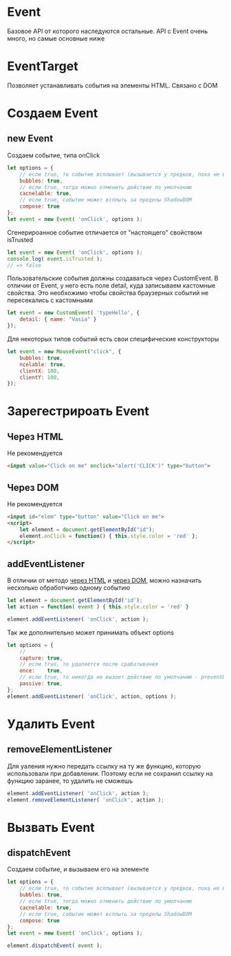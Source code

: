 # Event

Базовое API от которого наследуются остальные. API с Event очень много, но самые основные ниже

# EventTarget

Позволяет устанавливать события на элементы HTML. Связано с DOM 

# Создаем Event

## new Event

Создаем событие, типа onClick

````js
let options = {
    // если true, то событие всплывает (вызывается у предков, пока не будет кем-то поймано)
    bubbles: true,
    // если true, тогда можно отменить действие по умолчанию
    cacnelable: true,
    // если true, событие может всплыть за пределы ShadowDOM
    compose: true
};
let event = new Event( 'onClick', options );
````

Сгенерироанное событие отличается от "настоящего" свойством isTrusted

````js
let event = new Event( 'onClick', options );
console.log( event.isTrusted );
// => false
````

Пользовательские события должны создаваться через CustomEvent. В отличии от Event, у него есть поле detail, куда записываем кастомные свойства. Это необхожимо чтобы свойства браузерных событий не пересекались с кастомными

```js 
let event = new CustomEvent( 'typeHello', {
    detail: { name: "Vasia" }
});
```

Для некоторых типов событий есть свои специфические конструкторы

````js
let event = new MouseEvent("click", {
    bubbles: true,
    ncelable: true,
    clientX: 100,
    clientY: 100,
});
````


# Зарегестрироать Event

## Через HTML

Не рекомендуется 

````html 
<input value="Click on me" onclick="alert('CLICK')" type="button">
````

## Через DOM 

Не рекомендуется 

````html
<input id="elem" type="button" value="Click on me">
<script>
    let element = document.getElementById("id");
    element.onClick = function() { this.style.color = 'red' };
</script>
````

## addEventListener

В отличии от методо [через HTML](#через-html) и [через DOM](#через-dom), можно назначить несколько обработчико одному событию

````js 
let element = document.getElementById('id');
let action = function( event ) { this.style.color = 'red' }

element.addEventListener( 'onClick', action );
````

Так же дополнительно может принимать объект options

````js 
let options = {
    // 
    capture: true,
    // если true, то удаляется после срабатывания
    once:    true,
    // если true, то никогда не вызоет действие по умолчанию - preventDefault()
    passive: true,
};
element.addEventListener( 'onClick', action, options );
````

# Удалить Event

## removeElementListener

Для уаления нужно передать ссылку на ту же функцию, которую использовали при добавлении. Поэтому если не сохранил ссылку на функцию заранее, то удалить не сможешь

````js 
element.addEventListener( 'onClick', action );
element.removeElementListener( 'onClick', action );
````

# Вызвать Event

## dispatchEvent

Создаем событие, и вызываем его на элементе

````js 
let options = {
    // если true, то событие всплывает (вызывается у предков, пока не будет кем-то поймано)
    bubbles: true,
    // если true, тогда можно отменить действие по умолчанию
    cacnelable: true,
    // если true, событие может всплыть за пределы ShadowDOM
    compose: true
};
let event = new Event( 'onClick', options );

element.dispatchEvent( event );
````
